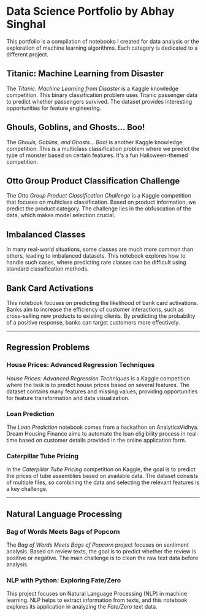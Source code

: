 # Data Science Portfolio by Abhay Singhal

This portfolio is a compilation of notebooks I created for data analysis or the exploration of machine learning algorithms. Each category is dedicated to a different project.

## Titanic: Machine Learning from Disaster

The *Titanic: Machine Learning from Disaster* is a Kaggle knowledge competition. This binary classification problem uses Titanic passenger data to predict whether passengers survived. The dataset provides interesting opportunities for feature engineering.

## Ghouls, Goblins, and Ghosts... Boo!

The *Ghouls, Goblins, and Ghosts... Boo!* is another Kaggle knowledge competition. This is a multiclass classification problem where we predict the type of monster based on certain features. It's a fun Halloween-themed competition.

## Otto Group Product Classification Challenge

The *Otto Group Product Classification Challenge* is a Kaggle competition that focuses on multiclass classification. Based on product information, we predict the product category. The challenge lies in the obfuscation of the data, which makes model selection crucial.

## Imbalanced Classes

In many real-world situations, some classes are much more common than others, leading to imbalanced datasets. This notebook explores how to handle such cases, where predicting rare classes can be difficult using standard classification methods.

## Bank Card Activations

This notebook focuses on predicting the likelihood of bank card activations. Banks aim to increase the efficiency of customer interactions, such as cross-selling new products to existing clients. By predicting the probability of a positive response, banks can target customers more effectively.

---

## Regression Problems

### House Prices: Advanced Regression Techniques

*House Prices: Advanced Regression Techniques* is a Kaggle competition where the task is to predict house prices based on several features. The dataset contains many features and missing values, providing opportunities for feature transformation and data visualization.

### Loan Prediction

The *Loan Prediction* notebook comes from a hackathon on AnalyticsVidhya. Dream Housing Finance aims to automate the loan eligibility process in real-time based on customer details provided in the online application form.

### Caterpillar Tube Pricing

In the *Caterpillar Tube Pricing* competition on Kaggle, the goal is to predict the prices of tube assemblies based on available data. The dataset consists of multiple files, so combining the data and selecting the relevant features is a key challenge.

---

## Natural Language Processing

### Bag of Words Meets Bags of Popcorn

The *Bag of Words Meets Bags of Popcorn* project focuses on sentiment analysis. Based on review texts, the goal is to predict whether the review is positive or negative. The main challenge is to clean the raw text data before analysis.

### NLP with Python: Exploring Fate/Zero

This project focuses on Natural Language Processing (NLP) in machine learning. NLP helps to extract information from texts, and this notebook explores its application in analyzing the *Fate/Zero* text data.
